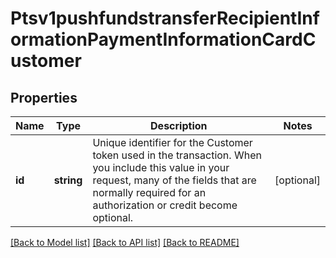 # Ptsv1pushfundstransferRecipientInformationPaymentInformationCardCustomer

## Properties
Name | Type | Description | Notes
------------ | ------------- | ------------- | -------------
**id** | **string** | Unique identifier for the Customer token used in the transaction. When you include this value in your request, many of the fields that are normally required for an authorization or credit become optional. | [optional] 

[[Back to Model list]](../README.md#documentation-for-models) [[Back to API list]](../README.md#documentation-for-api-endpoints) [[Back to README]](../README.md)


